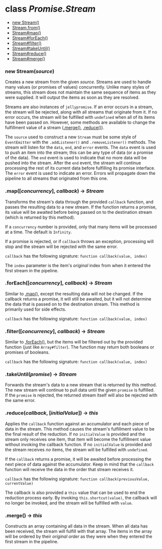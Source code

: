 # class *Promise.Stream*

- [new Stream()](#new-streamsource)
- [Stream.from()](#fromiterable---stream)
- [Stream#map()](#mapconcurrency-callback---stream)
- [Stream#forEach()](#foreachconcurrency-callback---stream)
- [Stream#filter()](#filterconcurrency-callback---stream)
- [Stream#takeUntil()](#takeuntilpromise---stream)
- [Stream#reduce()](#reducecallback-initialvalue---this)
- [Stream#merge()](#merge---this)

### new Stream(*source*)

Creates a new stream from the given *source*. Streams are used to handle many values (or promises of values) concurrently. Unlike many styles of streams, this stream does not maintain the same sequence of items as they were supplied. It will output the items as soon as they are resolved.

Streams are also instances of `jellypromise`. If an error occurs in a stream, the stream will be rejected, along with all streams that originate from it. If no error occurs, the stream will be fulfilled with `undefined` when all of its items have been passed on. However, some methods are available to change the fulfillment value of a stream ([.merge()](#merge---this), [.reduce()](#reducecallback-initalvalue---this)).

The `source` used to construct a new `Stream` must be some style of `EventEmitter` with the `.addListener()` and `.removeListener()` methods. The stream will listen for the `data`, `end`, and `error` events. The `data` event is used to push an item into the stream; this can be any type of data (or a promise of the data). The `end` event is used to indicate that no more data will be pushed into the stream. After the `end` event, the stream will continue processing the rest of its current data before fulfilling its promise interface. The `error` event is used to indicate an error. Errors will propagate down the pipeline to all streams that originated from this one.


### .map([*concurrency*], *callback*) -> *Stream*

Transforms the stream's data through the provided `callback` function, and passes the resulting data to a new stream. If the function returns a promise, its value will be awaited before being passed on to the destination stream (which is returned by this method).

If a `concurrency` number is provided, only that many items will be processed at a time. The default is `Infinity`.

If a promise is rejected, or if `callback` throws an exception, processing will stop and the stream will be rejected with the same error.

`callback` has the following signature: `function callback(value, index)`

The `index` parameter is the item's *original* index from when it entered the first stream in the pipeline.

### .forEach([*concurrency*], *callback*) -> *Stream*

Similar to [.map()](#mapconcurrency-callback---stream), except the resulting data will not be changed. If the callback returns a promise, it will still be awaited, but it will not determine the data that is passed on to the destination stream. This method is primarily used for side effects.

`callback` has the following signature: `function callback(value, index)`

### .filter([*concurrency*], *callback*) -> *Stream*

Similar to [.forEach()](#foreachconcurrency-callback---stream), but the items will be filtered out by the provided function (just like `Array#filter`). The function may return both booleans or promises of booleans.

`callback` has the following signature: `function callback(value, index)`

### .takeUntil(*promise*) -> *Stream*

Forwards the stream's data to a new stream that is returned by this method. The new stream will continue to pull data until the given `promise` is fulfilled. If the `promise` is rejected, the returned stream itself will also be rejected with the same error.

### .reduce(*callback*, [*initialValue*]) -> *this*

Applies the `callback` function against an accumulator and each piece of data in the stream. This method causes the stream's fulfillment value to be the final result of the reduction. If no `initialValue` is provided and the stream only receives one item, that item will become the fulfillment value without invoking the callback function. If no `initialValue` is provided and the stream receives *no* items, the stream will be fulfilled with `undefined`.

If the `callback` returns a promise, it will be awaited before processing the next piece of data against the accumulator. Keep in mind that the `callback` function will receive the data in the order that stream receives it.

`callback` has the following signature: `function callback(previousValue, currentValue)`

The callback is also provided a `this` value that can be used to end the reduction process early. By invoking `this.shortcut(value)`, the callback will no longer be invoked, and the stream will be fulfilled with `value`.

### .merge() -> *this*

Constructs an array containing all data in the stream. When all data has been received, the stream will fulfill with that array. The items in the array will be ordered by their *original order* as they were when they entered the first stream in the pipeline.


